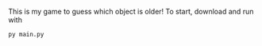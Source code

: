 This is my game to guess which object is older! To start, download and run with

```
py main.py
```
